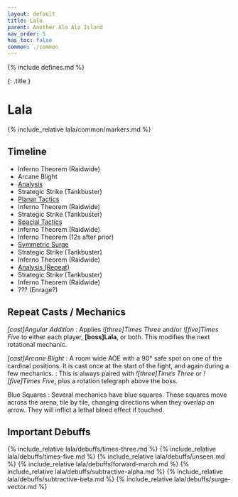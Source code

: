 ```yaml
---
layout: default
title: Lala
parent: Another Alo Alo Island
nav_order: 5
has_toc: false
common: ./common
---
```


{% include defines.md %}

{: .title }
# Lala

{% include_relative lala/common/markers.md %}

## Timeline

* Inferno Theorem (Raidwide)
* Arcane Blight
* [Analysis](./analysis/)
* Strategic Strike (Tankbuster)
* [Planar Tactics](./planar-tactics)
* Inferno Theorem (Raidwide)
* Strategic Strike (Tankbuster)
* [Spacial Tactics](./spacial-tactics)
* Inferno Theorem (Raidwide)
* Inferno Theorem (12s after prior)
* [Symmetric Surge](./symmetric-surge)
* Strategic Strike (Tankbuster)
* Inferno Theorem (Raidwide)
* [Analysis (Repeat)](./analysis/)
* Strategic Strike (Tankbuster)
* Inferno Theorem (Raidwide)
* ??? (Enrage?)

## Repeat Casts / Mechanics

*[cast]Angular Addition*
: Applies *![three]Times Three* and/or *![five]Times Five* to either each
  player, **[boss]Lala**, or both. This modifies the next rotational mechanic.

*[cast]Arcane Blight*
: A room wide AOE with a 90° safe spot on one of the cardinal positions. It is
  cast once at the start of the fight, and again during a few mechanics.
: This is always paired with *![three]Times Three* or *![five]Times Five*, plus
  a rotation telegraph above the boss.

Blue Squares
: Several mechanics have blue squares. These squares move across the arena, tile
  by tile, changing directions when they overlap an arrow. They will inflict a
  lethal bleed effect if touched.

## Important Debuffs

<div class="debuffs" markdown="1">
{% include_relative lala/debuffs/times-three.md %}
{% include_relative lala/debuffs/times-five.md %}
{% include_relative lala/debuffs/unseen.md %}
{% include_relative lala/debuffs/forward-march.md %}
{% include_relative lala/debuffs/subtractive-alpha.md %}
{% include_relative lala/debuffs/subtractive-beta.md %}
{% include_relative lala/debuffs/surge-vector.md %}
</div>
